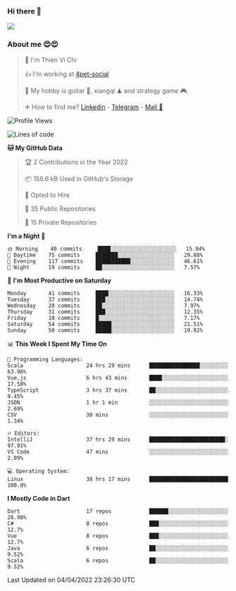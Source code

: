 ### Hi there 👋
![](https://media1.tenor.com/images/9aa4aee77151757a310fcdb4b8fd2a0a/tenor.gif?itemid=12671405)

### About me 😍😍

> 🙎 I'm Thien Vi Chi
> 
> 👍 I'm working at [4pet-social](https://github.com/4pet-social)
>
> 🥞 My hobby is guitar 🎸, xiangqi ♟ and strategy game 🎮.
> 
> ✈ How to find me? [Linkedin](https://www.linkedin.com/in/tvc12/) - [Telegram](https://t.me/yeutham212) - [Mail 📧](mailto:meomeocf98@gmail.com)
> 

<!--START_SECTION:waka-->
![Profile Views](http://img.shields.io/badge/Profile%20Views-7-blue)

![Lines of code](https://img.shields.io/badge/From%20Hello%20World%20I%27ve%20Written-568%20Thousand%20lines%20of%20code-blue)

**🐱 My GitHub Data** 

> 🏆 2 Contributions in the Year 2022
 > 
> 📦 156.6 kB Used in GitHub's Storage 
 > 
> 💼 Opted to Hire
 > 
> 📜 35 Public Repositories 
 > 
> 🔑 15 Private Repositories  
 > 
**I'm a Night 🦉** 

```text
🌞 Morning    40 commits     ████░░░░░░░░░░░░░░░░░░░░░   15.94% 
🌆 Daytime    75 commits     ███████░░░░░░░░░░░░░░░░░░   29.88% 
🌃 Evening    117 commits    ███████████░░░░░░░░░░░░░░   46.61% 
🌙 Night      19 commits     ██░░░░░░░░░░░░░░░░░░░░░░░   7.57%

```
📅 **I'm Most Productive on Saturday** 

```text
Monday       41 commits     ████░░░░░░░░░░░░░░░░░░░░░   16.33% 
Tuesday      37 commits     ███░░░░░░░░░░░░░░░░░░░░░░   14.74% 
Wednesday    20 commits     ██░░░░░░░░░░░░░░░░░░░░░░░   7.97% 
Thursday     31 commits     ███░░░░░░░░░░░░░░░░░░░░░░   12.35% 
Friday       18 commits     █░░░░░░░░░░░░░░░░░░░░░░░░   7.17% 
Saturday     54 commits     █████░░░░░░░░░░░░░░░░░░░░   21.51% 
Sunday       50 commits     █████░░░░░░░░░░░░░░░░░░░░   19.92%

```


📊 **This Week I Spent My Time On** 

```text
💬 Programming Languages: 
Scala                    24 hrs 29 mins      ████████████████░░░░░░░░░   63.96% 
Vue.js                   6 hrs 43 mins       ████░░░░░░░░░░░░░░░░░░░░░   17.58% 
TypeScript               3 hrs 37 mins       ██░░░░░░░░░░░░░░░░░░░░░░░   9.45% 
JSON                     1 hr 1 min          ░░░░░░░░░░░░░░░░░░░░░░░░░   2.69% 
CSV                      30 mins             ░░░░░░░░░░░░░░░░░░░░░░░░░   1.34%

🔥 Editors: 
IntelliJ                 37 hrs 29 mins      ████████████████████████░   97.91% 
VS Code                  47 mins             ░░░░░░░░░░░░░░░░░░░░░░░░░   2.09%

💻 Operating System: 
Linux                    38 hrs 17 mins      █████████████████████████   100.0%

```

**I Mostly Code in Dart** 

```text
Dart                     17 repos            ██████░░░░░░░░░░░░░░░░░░░   26.98% 
C#                       8 repos             ███░░░░░░░░░░░░░░░░░░░░░░   12.7% 
Vue                      8 repos             ███░░░░░░░░░░░░░░░░░░░░░░   12.7% 
Java                     6 repos             ██░░░░░░░░░░░░░░░░░░░░░░░   9.52% 
Scala                    6 repos             ██░░░░░░░░░░░░░░░░░░░░░░░   9.52%

```



 Last Updated on 04/04/2022 23:26:30 UTC
<!--END_SECTION:waka-->